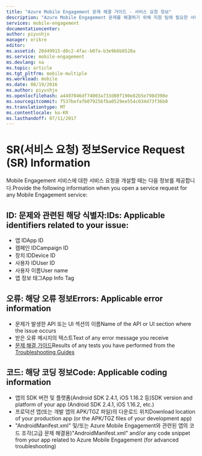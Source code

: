 ```yaml
---
title: "Azure Mobile Engagement 문제 해결 가이드 - 서비스 요청 정보"
description: "Azure Mobile Engagement 문제를 해결하기 위해 지원 팀에 필요한 서비스 요청 정보"
services: mobile-engagement
documentationcenter: 
author: piyushjo
manager: erikre
editor: 
ms.assetid: 28d49915-d0c2-4fac-b07a-b3e9b6b8528a
ms.service: mobile-engagement
ms.devlang: na
ms.topic: article
ms.tgt_pltfrm: mobile-multiple
ms.workload: mobile
ms.date: 08/19/2016
ms.author: piyushjo
ms.openlocfilehash: a4497046df74003a733d80f190e82b5e798d398e
ms.sourcegitcommit: f537befafb079256fba0529ee554c034d73f36b0
ms.translationtype: MT
ms.contentlocale: ko-KR
ms.lasthandoff: 07/11/2017
---
```

# <a name="service-request-sr-information"></a><span data-ttu-id="49fc5-103">SR(서비스 요청) 정보</span><span class="sxs-lookup"><span data-stu-id="49fc5-103">Service Request (SR) Information</span></span>
<span data-ttu-id="49fc5-104">Mobile Engagement 서비스에 대한 서비스 요청을 개설할 때는 다음 정보를 제공합니다.</span><span class="sxs-lookup"><span data-stu-id="49fc5-104">Provide the following information when you open a service request for any Mobile Engagement service:</span></span>

## <a name="ids-applicable-identifiers-related-to-your-issue"></a><span data-ttu-id="49fc5-105">ID: 문제와 관련된 해당 식별자:</span><span class="sxs-lookup"><span data-stu-id="49fc5-105">IDs: Applicable identifiers related to your issue:</span></span>
* <span data-ttu-id="49fc5-106">앱 ID</span><span class="sxs-lookup"><span data-stu-id="49fc5-106">App ID</span></span>
* <span data-ttu-id="49fc5-107">캠페인 ID</span><span class="sxs-lookup"><span data-stu-id="49fc5-107">Campaign ID</span></span>
* <span data-ttu-id="49fc5-108">장치 ID</span><span class="sxs-lookup"><span data-stu-id="49fc5-108">Device ID</span></span>
* <span data-ttu-id="49fc5-109">사용자 ID</span><span class="sxs-lookup"><span data-stu-id="49fc5-109">User ID</span></span>
* <span data-ttu-id="49fc5-110">사용자 이름</span><span class="sxs-lookup"><span data-stu-id="49fc5-110">User name</span></span>
* <span data-ttu-id="49fc5-111">앱 정보 태그</span><span class="sxs-lookup"><span data-stu-id="49fc5-111">App Info Tag</span></span>

## <a name="errors-applicable-error-information"></a><span data-ttu-id="49fc5-112">오류: 해당 오류 정보</span><span class="sxs-lookup"><span data-stu-id="49fc5-112">Errors: Applicable error information</span></span>
* <span data-ttu-id="49fc5-113">문제가 발생한 API 또는 UI 섹션의 이름</span><span class="sxs-lookup"><span data-stu-id="49fc5-113">Name of the API or UI section where the issue occurs</span></span>
* <span data-ttu-id="49fc5-114">받은 오류 메시지의 텍스트</span><span class="sxs-lookup"><span data-stu-id="49fc5-114">Text of any error message you receive</span></span>
* <span data-ttu-id="49fc5-115">[문제 해결 가이드](http://go.microsoft.com/fwlink/?LinkId=524382)</span><span class="sxs-lookup"><span data-stu-id="49fc5-115">Results of any tests you have performed from the [Troubleshooting Guides](http://go.microsoft.com/fwlink/?LinkId=524382)</span></span>

## <a name="code-applicable-coding-information"></a><span data-ttu-id="49fc5-116">코드: 해당 코딩 정보</span><span class="sxs-lookup"><span data-stu-id="49fc5-116">Code: Applicable coding information</span></span>
* <span data-ttu-id="49fc5-117">앱의 SDK 버전 및 플랫폼(Android SDK 2.4.1, iOS 1.16.2 등)</span><span class="sxs-lookup"><span data-stu-id="49fc5-117">SDK version and platform of your app (Android SDK 2.4.1, iOS 1.16.2, etc.)</span></span>
* <span data-ttu-id="49fc5-118">프로덕션 앱(또는 개발 앱의 APK/TGZ 파일)의 다운로드 위치</span><span class="sxs-lookup"><span data-stu-id="49fc5-118">Download location of your production app (or the APK/TGZ files of your development app)</span></span>
* <span data-ttu-id="49fc5-119">"AndroidManifest.xml" 및/또는 Azure Mobile Engagement와 관련된 앱의 코드 조각(고급 문제 해결용)</span><span class="sxs-lookup"><span data-stu-id="49fc5-119">"AndroidManifest.xml" and/or any code snippet from your app related to Azure Mobile Engagement (for advanced troubleshooting)</span></span>

